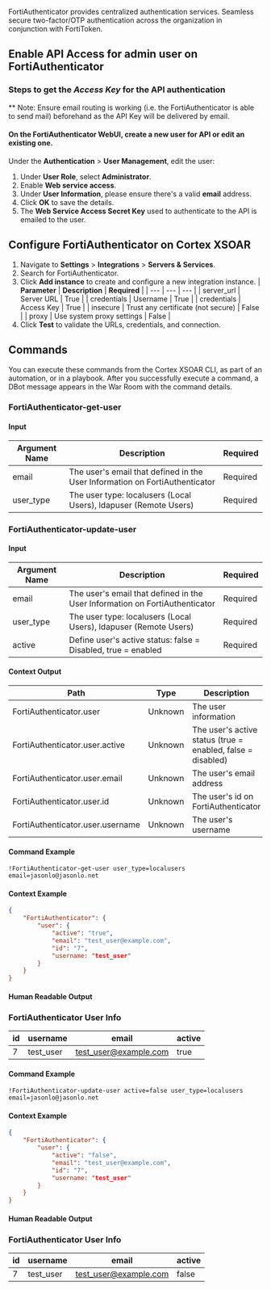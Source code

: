 
FortiAuthenticator provides centralized authentication services. 
Seamless secure two-factor/OTP authentication across the organization in conjunction with FortiToken.

## Enable API Access for admin user on FortiAuthenticator
### Steps to get the ***Access Key*** for the API authentication
** Note: Ensure email routing is working (i.e. the FortiAuthenticator is able to send mail) beforehand as the API Key will be delivered by email.
#### On the FortiAuthenticator WebUI, create a new user for API or edit an existing one. 
Under the **Authentication** > **User Management**, edit the user: 
1. Under **User Role**, select **Administrator**.
2. Enable **Web service access**.
3. Under **User Information**, please ensure there's  a valid **email** address.
4. Click **OK** to save the details.
5. The **Web Service Access Secret Key** used to authenticate to the API is emailed to the user.




## Configure FortiAuthenticator on Cortex XSOAR
1. Navigate to **Settings** > **Integrations** > **Servers & Services**.
2. Search for FortiAuthenticator.
3. Click **Add instance** to create and configure a new integration instance.
    | **Parameter** | **Description** | **Required** |
    | --- | --- | --- |
    | server_url | Server URL | True |
    | credentials | Username | True |
    | credentials | Access Key | True |
    | insecure | Trust any certificate \(not secure\) | False |
    | proxy | Use system proxy settings | False |
4. Click **Test** to validate the URLs, credentials, and connection.

## Commands
You can execute these commands from the Cortex XSOAR CLI, as part of an automation, or in a playbook.
After you successfully execute a command, a DBot message appears in the War Room with the command details.

### FortiAuthenticator-get-user
#### Input
| **Argument Name** | **Description** | **Required** |
| --- | --- | --- |
| email | The user's email that defined in the User Information on FortiAuthenticator | Required | 
| user_type | The user type:  localusers (Local Users), ldapuser (Remote Users) | Required | 

### FortiAuthenticator-update-user
#### Input
| **Argument Name** | **Description** | **Required** |
| --- | --- | --- |
| email | The user's email that defined in the User Information on FortiAuthenticator | Required | 
| user_type | The user type:  localusers (Local Users), ldapuser (Remote Users) | Required | 
| active | Define user's active status:  false = Disabled, true = enabled | Required | 

#### Context Output
| **Path** | **Type** | **Description** |
| --- | --- | --- |
| FortiAuthenticator.user | Unknown | The user information | 
| FortiAuthenticator.user.active | Unknown | The user's active status (true = enabled, false = disabled) | 
| FortiAuthenticator.user.email | Unknown | The user's email address | 
| FortiAuthenticator.user.id | Unknown | The user's id on FortiAuthenticator | 
| FortiAuthenticator.user.username | Unknown | The user's username | 


#### Command Example
```!FortiAuthenticator-get-user user_type=localusers email=jasonlo@jasonlo.net```

#### Context Example
```json
{
    "FortiAuthenticator": {
        "user": {
            "active": "true",
            "email": "test_user@example.com",
            "id": "7",
            "username: "test_user"
        }
    }
}
```

#### Human Readable Output

### FortiAuthenticator User Info
|id|username|email|active|
|---|---|---|---|
| 7 | test_user | test_user@example.com | true |



#### Command Example
```!FortiAuthenticator-update-user active=false user_type=localusers email=jasonlo@jasonlo.net```

#### Context Example
```json
{
    "FortiAuthenticator": {
        "user": {
            "active": "false",
            "email": "test_user@example.com",
            "id": "7",
            "username: "test_user"
        }
    }
}
```

#### Human Readable Output

### FortiAuthenticator User Info
|id|username|email|active|
|---|---|---|---|
| 7 | test_user | test_user@example.com | false |





